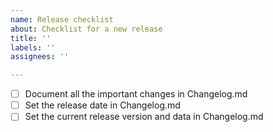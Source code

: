 ```yaml
---
name: Release checklist
about: Checklist for a new release
title: ''
labels: ''
assignees: ''

---
```


- [ ] Document all the important changes in Changelog.md
- [ ] Set the release date in Changelog.md
- [ ] Set the current release version and data in Changelog.md
